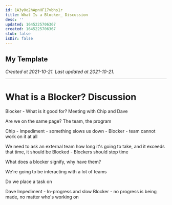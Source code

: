 ```yaml
---
id: 1A3y0o2hApnHF17vbhs1r
title: What Is a Blocker_ Discussion
desc: ''
updated: 1645225706367
created: 1645225706367
stub: false
isDir: false
---
```

My Template
---

_Created at 2021-10-21._
_Last updated at 2021-10-21._




---

# What is a Blocker? Discussion


Blocker - What is it good for?
Meeting with Chip and Dave

Are we on the same page?
The team, the program

Chip
\- Impediment - something slows us down
\- Blocker - team cannot work on it at all

We need to ask an external team how long it's going to take, and it exceeds that time, it should be Blocked
\- Blockers should stop time

What does a blocker signify, why have them?

We're going to be interacting with a lot of teams

Do we place a task on

Dave
Impediment - In-progress and slow
Blocker - no progress is being made, no matter who's working on

